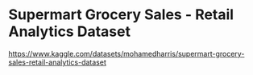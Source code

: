 # Supermart Grocery Sales - Retail Analytics Dataset
https://www.kaggle.com/datasets/mohamedharris/supermart-grocery-sales-retail-analytics-dataset
